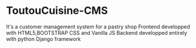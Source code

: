 # ToutouCuisine-CMS
It's a customer management system for a pastry shop
Frontend developped with HTML5,BOOTSTRAP CSS and Vanilla JS
Backend developped entirely with python Django framework 
